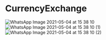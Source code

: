 # CurrencyExchange
![WhatsApp Image 2021-05-04 at 15 38 10](https://user-images.githubusercontent.com/57224800/117031458-218dc600-acf0-11eb-84cb-874f262d40d7.jpeg)
![WhatsApp Image 2021-05-04 at 15 38 10 (1)](https://user-images.githubusercontent.com/57224800/117031476-25b9e380-acf0-11eb-8e98-e5fd08720568.jpeg)
![WhatsApp Image 2021-05-04 at 15 38 10 (2)](https://user-images.githubusercontent.com/57224800/117031489-281c3d80-acf0-11eb-89bf-1e8f4ea1ecfb.jpeg)

